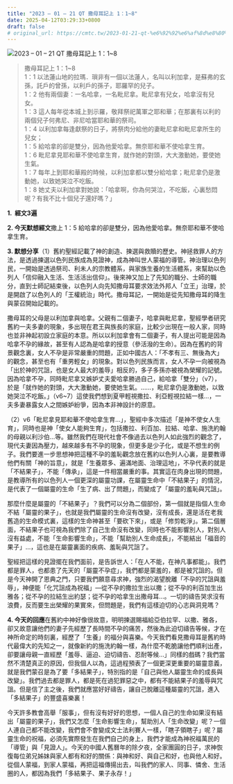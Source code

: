 ```yaml
---
title: "2023 – 01 – 21 QT 撒母耳記上 1：1~8"
date: 2025-04-12T03:29:33+0800
draft: false
# original_url: https://cmtc.tw/2023-01-21-qt-%e6%92%92%e6%af%8d%e8%80%b3%e8%a8%98%e4%b8%8a-1%ef%bc%9a18
---
```


![2023 – 01 – 21 QT  撒母耳記上 1：1~8](/images/qt.jpg  "2023 – 01 – 21 QT  撒母耳記上 1：1~8")

> 撒母耳記上 1：1~8  
> 1：1 以法蓮山地的拉瑪．瑣非有一個以法蓮人，名叫以利加拿，是蘇弗的玄孫，託戶的曾孫，以利戶的孫子，耶羅罕的兒子。  
> 1：2 他有兩個妻：一名哈拿，一名毗尼拿。毗尼拿有兒女，哈拿沒有兒女。  
> 1：3 這人每年從本城上到示羅，敬拜祭祀萬軍之耶和華；在那裏有以利的兩個兒子何弗尼、非尼哈當耶和華的祭司。  
> 1：4 以利加拿每逢獻祭的日子，將祭肉分給他的妻毗尼拿和毗尼拿所生的兒女；  
> 1：5 給哈拿的卻是雙分，因為他愛哈拿。無奈耶和華不使哈拿生育。  
> 1：6 毗尼拿見耶和華不使哈拿生育，就作她的對頭，大大激動她，要使她生氣。  
> 1：7 每年上到耶和華殿的時候，以利加拿都以雙分給哈拿；毗尼拿仍是激動她，以致她哭泣不吃飯。  
> 1：8 她丈夫以利加拿對她說：「哈拿啊，你為何哭泣，不吃飯，心裏愁悶呢？有我不比十個兒子還好嗎？」

**1.  經文3遍**

**2. 今天默想經文**撒上 1：5 給哈拿的卻是雙分，因為他愛哈拿。無奈耶和華不使哈拿生育。

**3. 默想分享**（1）舊約聖經記載了神的創造、揀選與救贖的歷史。神拯救罪人的方法，是透過揀選以色列民族成為見證神，成為神叫世人蒙福的導管。神治理以色列民，一開始是透過祭司、利未人的宗教體系，與家族生養的生活體系，來幫助以色列人「信仰融入生活、生活活出信仰」。後來神又加上了先知的職分、士師的職分，直到士師記結束後，以色列人向先知撒母耳要求效法外邦人「立王」治理，於是開啟了以色列人的「王權統治」時代。撒母耳記，一開始是從先知撒母耳的降生與蒙召開始記載的。

撒母耳的父母是以利加拿與哈拿。父親有二個妻子，哈拿與毗尼拿，聖經學者研究舊約一夫多妻的現象，多出現在君王與族長的家庭，比較少出現在一般人家，同時也並非神起初設立家庭的本意。所以以利加拿會有二個妻子，有人提出可能是因為哈拿不孕的緣故，甚至有人認為是哈拿的授意（參活潑的生命）。因為在舊約的背景觀念裏，女人不孕是非常嚴重的問題，正如中國古人：「不孝有三、無後為大」的觀念，甚至也有「重男輕女」的現象。對以色列民族而言，女人不孕一向被視為「出於神的咒詛，也是女人最大的羞辱」相反的，多子多孫亦被視為榮耀的記號。因為哈拿不孕，同時毗尼拿又嫉妒丈夫愛哈拿勝過自己，給哈拿「雙分」（v7），於是「就作她的對頭，大大激動她，要使她生氣。……，毗尼拿仍是激動她，以致她哭泣不吃飯。」（v6~7）這使我們想到夏甲輕視撒拉、利亞輕視拉結一樣…，一夫多妻暴露女人之間嫉妒紛爭，因為本非神設計的原意。

（2）v6「毗尼拿見耶和華不使哈拿生育…」，聖經中多次描述「是神不使女人生育」，同時也是神「使女人能夠生育」，包括撒拉、利百加、拉結、哈拿、施洗約翰的母親以利沙伯…等。雖然我們在現代社會不像過去以色列人如此強烈的觀念了，現代夫妻因為壓力，越來越多有不孕的現象，但更多是少子化，或是不想生的例子。我們要進一步思想神把這種不孕的羞恥觀念放在舊約以色列人心裏，是要教導他們有關「神的旨意」，就是「生養眾多、遍滿地面、治理這地」，不孕代表的就是「不結果子」，不能「傳承」，這是一件相當嚴重的事。其實這在肉身出現的問題，是教導所有的以色列人一個更深的屬靈功課，在屬靈生命中「不結果子」的情況，是代表了一個屬靈的生命「生了病、出了問題」，而變成了「屬靈的羞恥與咒詛」。

那麼什麼是屬靈的「不結果子」？我們可以分為二個部份，第一個就是指個人生命不結「屬靈的果子」，也就是我們屬靈的生命沒有改變，沒有成長，還是活在老我舊造的生命模式裏，這樣的生命神甚至「要砍下來」，或是「修剪乾淨」。第二個層面，不結果子也可視為我們除了自己生命沒有改變，同時也不能影響別人，對別人沒有益處，不能「生命影響生命」，不能「幫助別人生命成長」，不能結出「福音的果子」…，這也是在屬靈裏面的疾病、羞恥與咒詛了。

聖經把這樣的見證擺在我們面前，是告訴世人：「在人不能，在神凡事都能」。我們都是罪人，也都患了先天的「屬靈不孕症」，我們都是蒙羞的，都是被咒詛的。但是今天神開了恩典之門，只要我們願意尋求神，強烈的渴望脫離「不孕的咒詛與羞辱」，神便能「化咒詛成為祝福」—從不孕的撒拉生出以撒；從不孕的利百加生出雅各；從不孕的拉結生出約瑟；從不孕的哈拿生出撒母耳…。一切的禱告哭求沒有浪費，反而要生出榮耀的果實來，但問題是，我們有這樣迫切的心志與洞見嗎？

**4. 今天的回應**在舊約中神好像很故意，明明揀選賜福給亞伯拉罕、以撒、雅各，卻又故意讓他們的妻子先經歷了長時間不孕的痛苦，然後為此迫切禱告等候，才在神所命定的時刻裏，經歷了「生養」的福分與喜樂。今天我們看見撒母耳是舊約時代最偉大的先知之一，就像新約的施洗約翰一樣，為什麼不乾脆讓他們順利出產，卻要讓母親一直經歷「羞辱、逼迫、迫切禱告、忍耐等候…」同樣的戲碼？我們當然不清楚真正的原因，但我個人以為，這過程預表了一個更深更重要的屬靈意義，就是我們蒙召是為了要「多結果子」，特別指的是「自己與他人屬靈生命的成長與改變」。我們過去都是罪人，都是死在過犯罪惡之中，都有不能結果子的羞辱與咒詛。但是信了主之後，我們就應當好好禱告，讓自己脫離這種屬靈的咒詛，進入「多結果子」的豐盛喜樂裏！

今天許多教會高舉「服事」，但有沒有好好的思想，一個人自己的生命如果沒有結出「屬靈的果子」，我們又怎麼「生命影響生命」，幫助別人「生命改變」呢？一個人連自己都不能改變，我們會不會變成文士法利賽人一樣，「瞎子領瞎子」呢？屬靈生命的祝福，必須先實際發生在我們自己的身上，我們才能成為神祝福萬民的「導管」與「見證人」。今天的中國人舊曆年的除夕夜，全家團圓的日子，求神恢復每位弟兄姊妹與家人都有和好的關係：與神和好、與自己和好，也與他人和好。從個人蒙福，到家人蒙福，再把這福傳揚出去，叫我們的家人、同事、憐舍、生活圈的人，都因為我們「多結果子、果子永存！」
